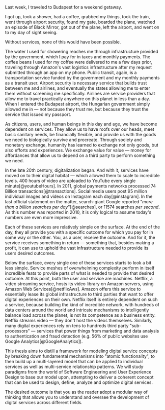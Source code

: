 Last week, I traveled to Budapest for a weekend getaway. 

I got up, took a shower, had a coffee, grabbed my things, took the train, went through airport security, found my gate, boarded the plane, watched an episode of Black Mirror, got out of the plane, left the airport, and went on to my day of sight seeing.

Without services, none of this would have been possible.

The water I used for showering reaches me through infrastructure provided by the government, which I pay for in taxes and monthly payments. The coffee beans I used for my coffee were delivered to me a few days prior, traveling through Amazon's vast logistics infrastructure after my request submitted through an app on my phone. Public transit, again, is a transportation service funded by the government and my monthly payments as a transit user. Airport security is necessary service that builds trust between me and airlines, and eventually the states allowing me to enter them without screening me specifically. Airlines are service providers that allow me to travel practically anywhere on this planet in less than a day. When I entered the Budapest airport, the Hungarian government simply allowed me in — not because they trust me, but because they trust the service that issued my passport. 

As citizens, users, and human beings in this day and age, we have become dependent on services. They allow us to have roofs over our heads, meet basic sanitary needs, be financially flexible, and provide us with the goods we need to biologically survive and procreate. Through society and monetary exchange, humanity has learned to exchange not only goods, but also efforts and experiences. We exchange value for value — money for affordances that allow us to depend on a third party to perform something we need.

In the late 20th century, digitalization began. And with it, services have moved on to their digital habitat — which allowed them to scale to incredible levels. 400 hours of video are uploaded to YouTube every single minute[@youtubeHours]. In 2011, global payments networks processed 74 Billion transactions[@transactions]. Social media users post 95 million individual images and videos on Instagram each day[@instagram]. In the last official statement on the matter, search-giant Google reported "_more than a billion searches per day_"[@searches], or 11574 searches _per second_. As this number was reported in 2010, it is only logical to assume today's numbers are even more impressive.

Each of these services are relatively simple on the surface. At the end of the day, they all provide you with a specific outcome for which you pay for in some way or the other. You, as a user, receive the outcome. And for it, the service receives something in return — something that, besides making a profit, it can use to uphold the vast infrastructure needed to provide its users desired outcomes.

Below the surface, every single one of these services starts to look a bit less simple. Service meshes of overwhelming complexity perform in itself incredible feats to provide parts of what is needed to provide that desired outcome. At this point, both the user and service are machines. Netflix, a video streaming service, hosts its video library on Amazon servers, using Amazon Web Services[@netflixAws]. Amazon offers this service to essentially lease its global infrastructure to third parties that want to offer digital experiences on their own. Netflix itself is entirely dependent on such a service, because building the kind of incredible network, with hundreds of data centers around the world and intricate mechanisms to intelligently balance load across the planet, is not its competence as a business entity. Netflix streams video — they don't host the videos themselves. Similarly, many digital experiences rely on tens to hundreds third party "sub-processors" — services that power things from marketing and data analysis to authentication and fraud detection (e.g. 56% of public websites use Google Analytics[@GoogleAnalytics]). 

This thesis aims to distill a framework for modeling digital service concepts by breaking down fundamental mechanisms into "atomic functionality", to then build up a multi-layered model that can be applied to individual services as well as multi-service relationship patterns. We will study paradigms from the world of Software Engineering and User Experience Design to base our model upon, attempting to deliver a coherent concept that can be used to design, define, analyze and optimize digital services. 

The desired outcome is that you as the reader adopt a modular way of thinking that allows you to understand and oversee the development of digital services across different fields.